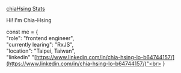 [chiaHsing Stats](https://github-readme-stats.vercel.app/api?username=Chia-Hsing)

Hi! I'm Chia-Hsing

const me = {<br>
  "role": "frontend engineer",<br>
  "currently learing": "RxJS",<br>
  "location": "Taipei, Taiwan",<br>
  "linkedin" "[https://www.linkedin.com/in/chia-hsing-lo-b64744157/](https://www.linkedin.com/in/chia-hsing-lo-b64744157/)"<br>
}
